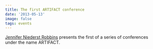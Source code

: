 ```yaml
---
title: The first ARTIFACT conference
date: '2013-05-13'
image: false
tags: events
---
```


[Jennifer Niederst Robbins](/people/jennifer-niederst-robbins/) presents the first of a series of conferences under the name ARTIFACT.